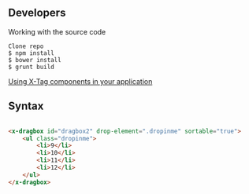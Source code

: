 ## Developers

Working with the source code

```
Clone repo
$ npm install
$ bower install
$ grunt build

```

[Using X-Tag components in your application](https://github.com/x-tag/core/wiki/Using-X-Tag-Components-in-your-application)


## Syntax



```html

<x-dragbox id="dragbox2" drop-element=".dropinme" sortable="true">
    <ul class="dropinme">
        <li>9</li>
        <li>10</li>
        <li>11</li>
        <li>12</li>
    </ul>
</x-dragbox>
    
```


